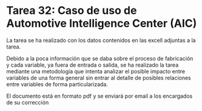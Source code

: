 # Tarea 32: Caso de uso de Automotive Intelligence Center (AIC)

La tarea se ha realizado con los datos contenidos en las excell adjuntas a la tarea.

Debido a la poca información que se daba sobre el proceso de fabricación y cada variable, ya fuera de entrada o salida,
se ha realizado la tarea mediante una metodología que intenta analizar el posible impacto entre variables de una forma general
sin entrar al detalle de posibles relaciones entre variables de forma particularizada. 

El documento está en formato pdf y se enviará por email a los encargados de su corrección

